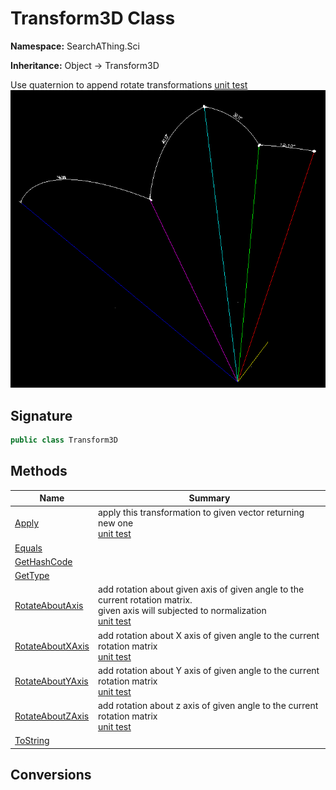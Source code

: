 # Transform3D Class
**Namespace:** SearchAThing.Sci

**Inheritance:** Object → Transform3D

Use quaternion to append rotate transformations
            [unit test](/test/Transform3D/Transform3DTest_0001.cs)
            ![](/test/Transform3D/Transform3DTest_0001.png)

## Signature
```csharp
public class Transform3D
```
## Methods
|**Name**|**Summary**|
|---|---|
|[Apply](Transform3D/Apply.md)|apply this transformation to given vector returning new one<br/>            [unit test](/test/Transform3D/Transform3DTest_0001.cs)|
|[Equals](Transform3D/Equals.md)||
|[GetHashCode](Transform3D/GetHashCode.md)||
|[GetType](Transform3D/GetType.md)||
|[RotateAboutAxis](Transform3D/RotateAboutAxis.md)|add rotation about given axis of given angle to the current rotation matrix.<br/>            given axis will subjected to normalization<br/>            [unit test](/test/Transform3D/Transform3DTest_0001.cs)|
|[RotateAboutXAxis](Transform3D/RotateAboutXAxis.md)|add rotation about X axis of given angle to the current rotation matrix<br/>            [unit test](/test/Transform3D/Transform3DTest_0001.cs)|
|[RotateAboutYAxis](Transform3D/RotateAboutYAxis.md)|add rotation about Y axis of given angle to the current rotation matrix<br/>            [unit test](/test/Transform3D/Transform3DTest_0001.cs)|
|[RotateAboutZAxis](Transform3D/RotateAboutZAxis.md)|add rotation about z axis of given angle to the current rotation matrix<br/>            [unit test](/test/Transform3D/Transform3DTest_0001.cs)|
|[ToString](Transform3D/ToString.md)||
## Conversions
